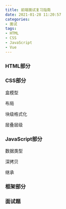 ```yaml
---
title: 前端面试复习指南
date: 2021-01-28 11:20:57
categories:
- 面试
tags:
- HTML
- CSS
- JavaScript
- Vue
---
```


### HTML部分



### CSS部分

盒模型

布局

块级格式化

层叠层级



### JavaScript部分
数据类型

深拷贝

继承


### 框架部分



### 面试题